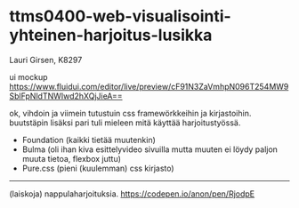 # ttms0400-web-visualisointi-yhteinen-harjoitus-lusikka

Lauri Girsen, K8297

ui mockup
https://www.fluidui.com/editor/live/preview/cF91N3ZaVmhpN096T254MW9SblFpNldTNWIwd2hXQjJieA==

ok, vihdoin ja viimein tutustuin css framewörkkeihin ja kirjastoihin. buutstäpin lisäksi pari tuli mieleen mitä käyttää harjoitustyössä.
- Foundation (kaikki tietää muutenkin)
- Bulma (oli ihan kiva esittelyvideo sivuilla mutta muuten ei löydy paljon muuta tietoa, flexbox juttu)
- Pure.css (pieni (kuulemman) css kirjasto)

-------------------------------------------------------

(laiskoja) nappulaharjoituksia.
https://codepen.io/anon/pen/RjodpE

